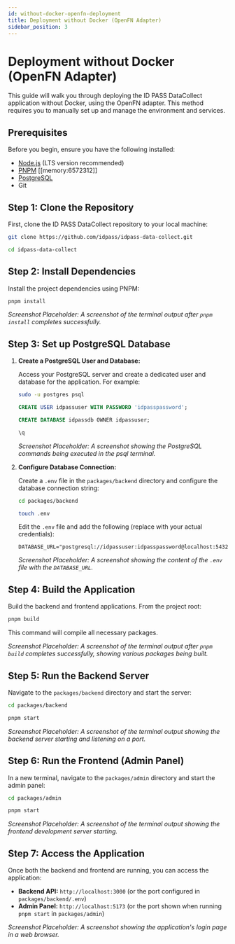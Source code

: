 ```yaml
---
id: without-docker-openfn-deployment
title: Deployment without Docker (OpenFN Adapter)
sidebar_position: 3
---
```


# Deployment without Docker (OpenFN Adapter)

This guide will walk you through deploying the ID PASS DataCollect application without Docker, using the OpenFN adapter. This method requires you to manually set up and manage the environment and services.

## Prerequisites

Before you begin, ensure you have the following installed:

*   [Node.js](https://nodejs.org/en/download/) (LTS version recommended)
*   [PNPM](https://pnpm.io/installation) [[memory:6572312]]
*   [PostgreSQL](https://www.postgresql.org/download/)
*   Git

## Step 1: Clone the Repository

First, clone the ID PASS DataCollect repository to your local machine:

```bash
git clone https://github.com/idpass/idpass-data-collect.git
```

```bash
cd idpass-data-collect
```

## Step 2: Install Dependencies

Install the project dependencies using PNPM:

```bash
pnpm install
```

_Screenshot Placeholder: A screenshot of the terminal output after `pnpm install` completes successfully._

## Step 3: Set up PostgreSQL Database

1.  **Create a PostgreSQL User and Database:**

    Access your PostgreSQL server and create a dedicated user and database for the application. For example:

    ```bash
    sudo -u postgres psql
    ```

    ```sql
    CREATE USER idpassuser WITH PASSWORD 'idpasspassword';
    ```

    ```sql
    CREATE DATABASE idpassdb OWNER idpassuser;
    ```

    ```bash
    \q
    ```

    _Screenshot Placeholder: A screenshot showing the PostgreSQL commands being executed in the psql terminal._

2.  **Configure Database Connection:**

    Create a `.env` file in the `packages/backend` directory and configure the database connection string:

    ```bash
    cd packages/backend
    ```

    ```bash
    touch .env
    ```

    Edit the `.env` file and add the following (replace with your actual credentials):

    ```
    DATABASE_URL="postgresql://idpassuser:idpasspassword@localhost:5432/idpassdb"
    ```

    _Screenshot Placeholder: A screenshot showing the content of the `.env` file with the `DATABASE_URL`._

## Step 4: Build the Application

Build the backend and frontend applications. From the project root:

```bash
pnpm build
```

This command will compile all necessary packages.

_Screenshot Placeholder: A screenshot of the terminal output after `pnpm build` completes successfully, showing various packages being built._

## Step 5: Run the Backend Server

Navigate to the `packages/backend` directory and start the server:

```bash
cd packages/backend
```

```bash
pnpm start
```

_Screenshot Placeholder: A screenshot of the terminal output showing the backend server starting and listening on a port._

## Step 6: Run the Frontend (Admin Panel)

In a new terminal, navigate to the `packages/admin` directory and start the admin panel:

```bash
cd packages/admin
```

```bash
pnpm start
```

_Screenshot Placeholder: A screenshot of the terminal output showing the frontend development server starting._

## Step 7: Access the Application

Once both the backend and frontend are running, you can access the application:

*   **Backend API:** `http://localhost:3000` (or the port configured in `packages/backend/.env`)
*   **Admin Panel:** `http://localhost:5173` (or the port shown when running `pnpm start` in `packages/admin`)

_Screenshot Placeholder: A screenshot showing the application's login page in a web browser._
